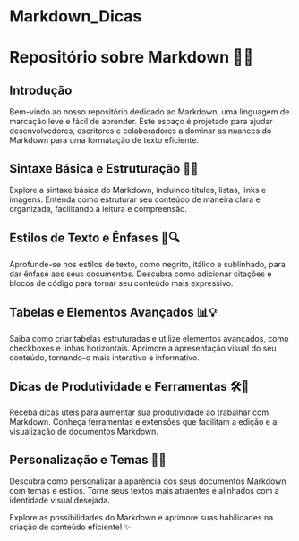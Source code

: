 # Markdown_Dicas

# Repositório sobre Markdown 📝✨

## Introdução
Bem-vindo ao nosso repositório dedicado ao Markdown, uma linguagem de marcação leve e fácil de aprender. Este espaço é projetado para ajudar desenvolvedores, escritores e colaboradores a dominar as nuances do Markdown para uma formatação de texto eficiente.

## Sintaxe Básica e Estruturação 🧱📄
Explore a sintaxe básica do Markdown, incluindo títulos, listas, links e imagens. Entenda como estruturar seu conteúdo de maneira clara e organizada, facilitando a leitura e compreensão.

## Estilos de Texto e Ênfases 🎨🔍
Aprofunde-se nos estilos de texto, como negrito, itálico e sublinhado, para dar ênfase aos seus documentos. Descubra como adicionar citações e blocos de código para tornar seu conteúdo mais expressivo.

## Tabelas e Elementos Avançados 📊💡
Saiba como criar tabelas estruturadas e utilize elementos avançados, como checkboxes e linhas horizontais. Aprimore a apresentação visual do seu conteúdo, tornando-o mais interativo e informativo.

## Dicas de Produtividade e Ferramentas 🛠️🚀
Receba dicas úteis para aumentar sua produtividade ao trabalhar com Markdown. Conheça ferramentas e extensões que facilitam a edição e a visualização de documentos Markdown.

## Personalização e Temas 🎨🌈
Descubra como personalizar a aparência dos seus documentos Markdown com temas e estilos. Torne seus textos mais atraentes e alinhados com a identidade visual desejada.

Explore as possibilidades do Markdown e aprimore suas habilidades na criação de conteúdo eficiente! ✨
